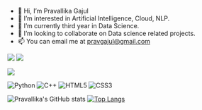 - 👋 Hi, I’m Pravallika Gajul
- 👀 I’m interested in Artificial Intelligence, Cloud, NLP.
- 🌱 I’m currently third year in Data Science.
- 💞️ I’m looking to collaborate on Data science related projects.
- 📫 You can email me at pravgajul@gmail.com

[![](https://img.shields.io/badge/Medium-12100E?style=for-the-badge&logo=medium&logoColor=white)](https://medium.com/@zluvsand)
[![](https://img.shields.io/badge/linkedin-%230077B5.svg?style=for-the-badge&logo=linkedin)](https://www.linkedin.com/in/zluvsand/)

<img src="https://github-readme-streak-stats.herokuapp.com/?user=pravsgajul&theme=synthwave"/>

![Python](https://img.shields.io/badge/-Python-black?style=flat-square&logo=Python)
![C++](https://img.shields.io/badge/-C++-00599C?style=flat-square&logo=c)
![HTML5](https://img.shields.io/badge/-HTML5-E34F26?style=flat-square&logo=html5&logoColor=white)
![CSS3](https://img.shields.io/badge/-CSS3-1572B6?style=flat-square&logo=css3)

![Pravallika's GitHub stats](https://github-readme-stats.vercel.app/api?username=pravsgajul&show_icons=true&theme=synthwave)
[![Top Langs](https://github-readme-stats.vercel.app/api/top-langs/?username=pravsgajul&layout=compact&langs_count=8&theme=synthwave)](https://github.com/pravsgajul/github-readme-stats)
<!---
pravsgajul/pravsgajul is a ✨ special ✨ repository because its `README.md` (this file) appears on your GitHub profile.
You can click the Preview link to take a look at your changes.
--->
